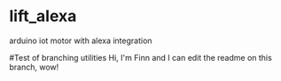 # lift_alexa
arduino iot motor with alexa integration

#Test of branching utilities
Hi, I'm Finn and I can edit the readme on this branch, wow!
